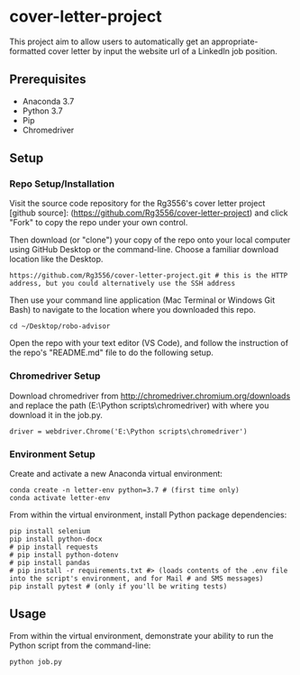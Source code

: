 # cover-letter-project
 This project aim to allow users to automatically get an appropriate-formatted cover letter by input the website url of a LinkedIn job position.


## Prerequisites ##
- Anaconda 3.7    
- Python 3.7
- Pip
- Chromedriver 



## Setup ##

### Repo Setup/Installation

Visit the source code repository for the Rg3556's cover letter project [github source]: (https://github.com/Rg3556/cover-letter-project) and click "Fork" to copy the repo under your own control.

Then download (or "clone") your copy of the repo onto your local computer using GitHub Desktop or the command-line. Choose a familiar download location like the Desktop.
    
    https://github.com/Rg3556/cover-letter-project.git # this is the HTTP address, but you could alternatively use the SSH address
    

Then use your command line application (Mac Terminal or Windows Git Bash) to navigate to the location where you downloaded this repo.

    cd ~/Desktop/robo-advisor


Open the repo with your text editor (VS Code), and follow the instruction of the repo's "README.md" file to do the following setup.

### Chromedriver  Setup

Download chromedriver from http://chromedriver.chromium.org/downloads and replace the path (E:\Python scripts\chromedriver) with where you download it in the job.py.
  
    driver = webdriver.Chrome('E:\Python scripts\chromedriver')

### Environment Setup

Create and activate a new Anaconda virtual environment:

    
    conda create -n letter-env python=3.7 # (first time only)
    conda activate letter-env
    

From within the virtual environment, install Python package dependencies:
    
    pip install selenium
    pip install python-docx 
    # pip install requests
    # pip install python-dotenv
    # pip install pandas
    # pip install -r requirements.txt #> (loads contents of the .env file into the script's environment, and for Mail # and SMS messages)
    pip install pytest # (only if you'll be writing tests)
    

## Usage ##

From within the virtual environment, demonstrate your ability to run the Python script from the command-line:

    python job.py

